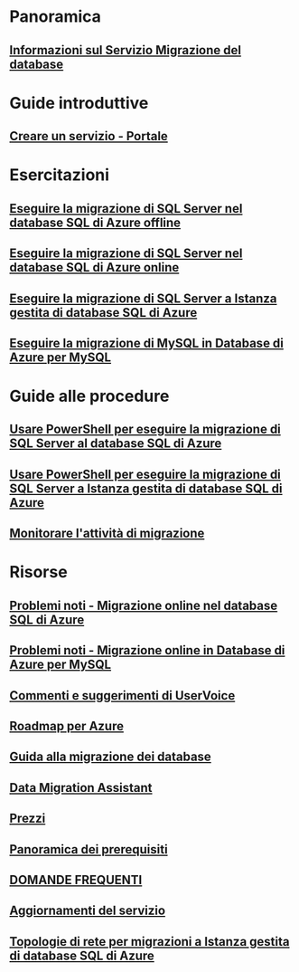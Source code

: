 # Panoramica
## [Informazioni sul Servizio Migrazione del database](dms-overview.md)

# Guide introduttive
## [Creare un servizio - Portale](quickstart-create-data-migration-service-portal.md)

# Esercitazioni
## [Eseguire la migrazione di SQL Server nel database SQL di Azure offline](tutorial-sql-server-to-azure-sql.md)
## [Eseguire la migrazione di SQL Server nel database SQL di Azure online](tutorial-sql-server-azure-sql-online.md)
## [Eseguire la migrazione di SQL Server a Istanza gestita di database SQL di Azure](tutorial-sql-server-to-managed-instance.md)
## [Eseguire la migrazione di MySQL in Database di Azure per MySQL](tutorial-mysql-azure-mysql-online.md)

# Guide alle procedure
## [Usare PowerShell per eseguire la migrazione di SQL Server al database SQL di Azure](howto-sql-server-to-azure-sql-powershell.md)
## [Usare PowerShell per eseguire la migrazione di SQL Server a Istanza gestita di database SQL di Azure](howto-sql-server-to-azure-sql-mi-powershell.md)
## [Monitorare l'attività di migrazione](how-to-monitor-migration-activity.md)

# Risorse
## [Problemi noti - Migrazione online nel database SQL di Azure](known-issues-azure-sql-online.md)
## [Problemi noti - Migrazione online in Database di Azure per MySQL](known-issues-azure-mysql-online.md)
## [Commenti e suggerimenti di UserVoice](https://feedback.azure.com/forums/906100-azure-database-migration-service)
## [Roadmap per Azure](https://azure.microsoft.com/roadmap/)
## [Guida alla migrazione dei database](https://aka.ms/datamigration)
## [Data Migration Assistant](https://aka.ms/dma)
## [Prezzi](https://aka.ms/dms-pricing)
## [Panoramica dei prerequisiti](pre-reqs.md)
## [DOMANDE FREQUENTI](faq.md)
## [Aggiornamenti del servizio](https://azure.microsoft.com/updates/?product=database-migration)
## [Topologie di rete per migrazioni a Istanza gestita di database SQL di Azure](resource-network-topologies.md)
